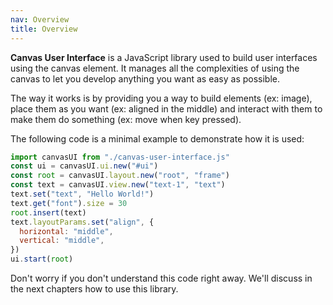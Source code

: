 ```yaml
---
nav: Overview
title: Overview
---
```


**Canvas User Interface** is a JavaScript library used to build user interfaces using the canvas element. It manages all the complexities of using the canvas to let you develop anything you want as easy as possible.

The way it works is by providing you a way to build elements (ex: image), place them as you want (ex: aligned in the middle) and interact with them to make them do something (ex: move when key pressed).

The following code is a minimal example to demonstrate how it is used:

```javascript
import canvasUI from "./canvas-user-interface.js"
const ui = canvasUI.ui.new("#ui")
const root = canvasUI.layout.new("root", "frame")
const text = canvasUI.view.new("text-1", "text")
text.set("text", "Hello World!")
text.get("font").size = 30
root.insert(text)
text.layoutParams.set("align", {
  horizontal: "middle",
  vertical: "middle",
})
ui.start(root)
```

Don't worry if you don't understand this code right away. We'll discuss in the next chapters how to use this library.
